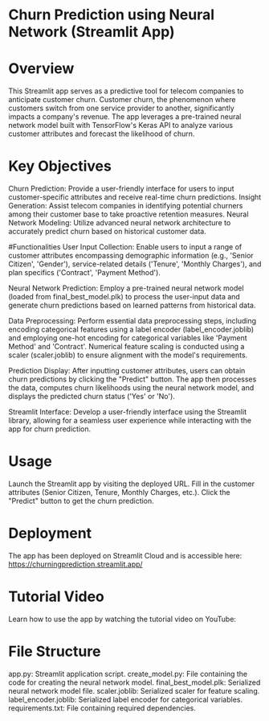 # Churn Prediction using Neural Network (Streamlit App)
# Overview
This Streamlit app serves as a predictive tool for telecom companies to anticipate customer churn. Customer churn, the phenomenon where customers switch from one service provider to another, significantly impacts a company's revenue. The app leverages a pre-trained neural network model built with TensorFlow's Keras API to analyze various customer attributes and forecast the likelihood of churn.

# Key Objectives
Churn Prediction: Provide a user-friendly interface for users to input customer-specific attributes and receive real-time churn predictions.
Insight Generation: Assist telecom companies in identifying potential churners among their customer base to take proactive retention measures.
Neural Network Modeling: Utilize advanced neural network architecture to accurately predict churn based on historical customer data.

#Functionalities
User Input Collection: Enable users to input a range of customer attributes encompassing demographic information (e.g., 'Senior Citizen', 'Gender'), service-related details ('Tenure', 'Monthly Charges'), and plan specifics ('Contract', 'Payment Method').

Neural Network Prediction: Employ a pre-trained neural network model (loaded from final_best_model.plk) to process the user-input data and generate churn predictions based on learned patterns from historical data.

Data Preprocessing: Perform essential data preprocessing steps, including encoding categorical features using a label encoder (label_encoder.joblib) and employing one-hot encoding for categorical variables like 'Payment Method' and 'Contract'. Numerical feature scaling is conducted using a scaler (scaler.joblib) to ensure alignment with the model's requirements.

Prediction Display: After inputting customer attributes, users can obtain churn predictions by clicking the "Predict" button. The app then processes the data, computes churn likelihoods using the neural network model, and displays the predicted churn status ('Yes' or 'No').

Streamlit Interface: Develop a user-friendly interface using the Streamlit library, allowing for a seamless user experience while interacting with the app for churn prediction.

# Usage
Launch the Streamlit app by visiting the deployed URL.
Fill in the customer attributes (Senior Citizen, Tenure, Monthly Charges, etc.).
Click the "Predict" button to get the churn prediction.

# Deployment
The app has been deployed on Streamlit Cloud and is accessible here: https://churningprediction.streamlit.app/

# Tutorial Video
Learn how to use the app by watching the tutorial video on YouTube:

# File Structure
app.py: Streamlit application script.
create_model.py: File containing the code for creating the neural network model.
final_best_model.plk: Serialized neural network model file.
scaler.joblib: Serialized scaler for feature scaling.
label_encoder.joblib: Serialized label encoder for categorical variables.
requirements.txt: File containing required dependencies.





